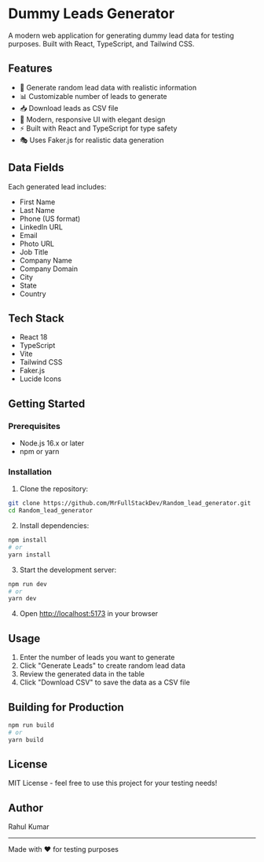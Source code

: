 # Dummy Leads Generator

A modern web application for generating dummy lead data for testing purposes. Built with React, TypeScript, and Tailwind CSS.

## Features

- 🎯 Generate random lead data with realistic information
- 📊 Customizable number of leads to generate
- 📥 Download leads as CSV file
- 🎨 Modern, responsive UI with elegant design
- ⚡ Built with React and TypeScript for type safety
- 🎭 Uses Faker.js for realistic data generation

## Data Fields

Each generated lead includes:
- First Name
- Last Name
- Phone (US format)
- LinkedIn URL
- Email
- Photo URL
- Job Title
- Company Name
- Company Domain
- City
- State
- Country

## Tech Stack

- React 18
- TypeScript
- Vite
- Tailwind CSS
- Faker.js
- Lucide Icons

## Getting Started

### Prerequisites

- Node.js 16.x or later
- npm or yarn

### Installation

1. Clone the repository:
```bash
git clone https://github.com/MrFullStackDev/Random_lead_generator.git
cd Random_lead_generator
```

2. Install dependencies:
```bash
npm install
# or
yarn install
```

3. Start the development server:
```bash
npm run dev
# or
yarn dev
```

4. Open [http://localhost:5173](http://localhost:5173) in your browser

## Usage

1. Enter the number of leads you want to generate
2. Click "Generate Leads" to create random lead data
3. Review the generated data in the table
4. Click "Download CSV" to save the data as a CSV file

## Building for Production

```bash
npm run build
# or
yarn build
```

## License

MIT License - feel free to use this project for your testing needs!

## Author

Rahul Kumar

---

Made with ❤️ for testing purposes
